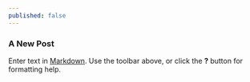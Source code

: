 ```yaml
---
published: false
---
```


### A New Post

Enter text in [Markdown](http://daringfireball.net/projects/markdown/). Use the toolbar above, or click the **?** button for formatting help.
